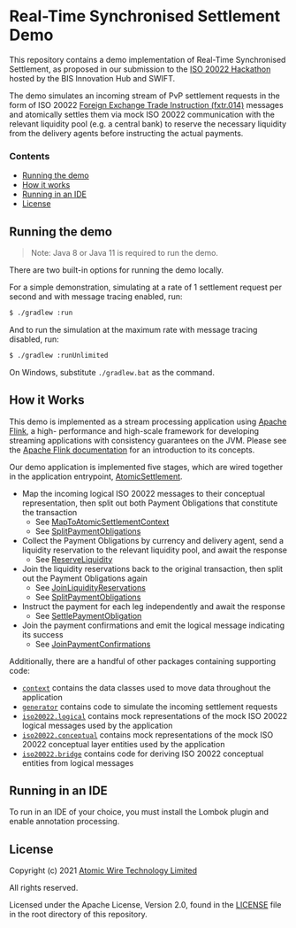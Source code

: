 Real-Time Synchronised Settlement Demo
======================================

This repository contains a demo implementation of Real-Time Synchronised Settlement, as proposed in our submission to
the [ISO 20022 Hackathon](https://iso20022hackathon.hackerearth.com/) hosted by the BIS Innovation Hub and SWIFT.

The demo simulates an incoming stream of PvP settlement requests in the form of ISO 20022 [Foreign Exchange Trade
Instruction (fxtr.014)](https://www.iso20022.org/iso-20022-message-definitions?search=fxtr.014) messages and atomically
settles them via mock ISO 20022 communication with the relevant liquidity pool (e.g. a central bank) to reserve the
necessary liquidity from the delivery agents before instructing the actual payments.


### Contents

* [Running the demo](#running-the-demo)
* [How it works](#how-it-works)
* [Running in an IDE](#running-in-an-ide)
* [License](#license)


Running the demo
----------------

> Note: Java 8 or Java 11 is required to run the demo.

There are two built-in options for running the demo locally.

For a simple demonstration, simulating at a rate of 1 settlement request per second and with message tracing enabled,
run:

```bash
$ ./gradlew :run
```

And to run the simulation at the maximum rate with message tracing disabled, run:

```bash
$ ./gradlew :runUnlimited
```

On Windows, substitute `./gradlew.bat` as the command.


How it Works
------------

This demo is implemented as a stream processing application using [Apache Flink](https://flink.apache.org/), a high-
performance and high-scale framework for developing streaming applications with consistency guarantees on the JVM.
Please see the [Apache Flink documentation](https://flink.apache.org/flink-architecture.html) for an introduction to
its concepts.

Our demo application is implemented five stages, which are wired together in the application entrypoint,
[AtomicSettlement](src/main/java/io/atomicwire/iso20022hackathon/AtomicSettlement.java).

* Map the incoming logical ISO 20022 messages to their conceptual representation, then split out both Payment
  Obligations that constitute the transaction
  * See [MapToAtomicSettlementContext](src/main/java/io/atomicwire/iso20022hackathon/MapToAtomicSettlementContext.java)
  * See [SplitPaymentObligations](src/main/java/io/atomicwire/iso20022hackathon/SplitPaymentObligations.java)
* Collect the Payment Obligations by currency and delivery agent, send a liquidity reservation to the relevant liquidity pool, and await the response
  * See [ReserveLiquidity](src/main/java/io/atomicwire/iso20022hackathon/ReserveLiquidity.java)
* Join the liquidity reservations back to the original transaction, then split out the Payment Obligations again
  * See [JoinLiquidityReservations](src/main/java/io/atomicwire/iso20022hackathon/JoinLiquidityReservations.java)
  * See [SplitPaymentObligations](src/main/java/io/atomicwire/iso20022hackathon/SplitPaymentObligations.java)
* Instruct the payment for each leg independently and await the response
  * See [SettlePaymentObligation](src/main/java/io/atomicwire/iso20022hackathon/SettlePaymentObligation.java)
* Join the payment confirmations and emit the logical message indicating its success
  * See [JoinPaymentConfirmations](src/main/java/io/atomicwire/iso20022hackathon/JoinPaymentConfirmations.java)

Additionally, there are a handful of other packages containing supporting code:

* [`context`](src/main/java/io/atomicwire/iso20022hackathon/context) contains the data classes used to move data
  throughout the application
* [`generator`](src/main/java/io/atomicwire/iso20022hackathon/generator) contains code to simulate the incoming
  settlement requests
* [`iso20022.logical`](src/main/java/io/atomicwire/iso20022hackathon/iso20022/logical) contains mock representations of
  the mock ISO 20022 logical messages used by the application
* [`iso20022.conceptual`](src/main/java/io/atomicwire/iso20022hackathon/iso20022/conceptual) contains mock
  representations of the mock ISO 20022 conceptual layer entities used by the application
* [`iso20022.bridge`](src/main/java/io/atomicwire/iso20022hackathon/iso20022/bridge) contains code for deriving ISO
  20022 conceptual entities from logical messages


Running in an IDE
-----------------

To run in an IDE of your choice, you must install the Lombok plugin and enable annotation processing.


License
-------

Copyright (c) 2021 [Atomic Wire Technology Limited](https://www.atomicwire.io/)

All rights reserved.

Licensed under the Apache License, Version 2.0, found in the [LICENSE](LICENSE) file in the root directory of this
repository.
